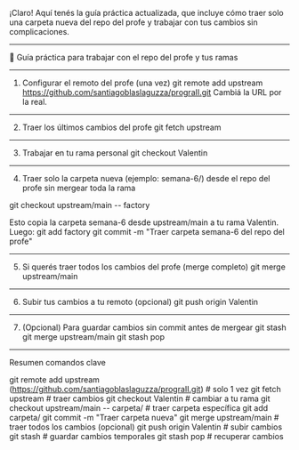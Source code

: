 ¡Claro! Aquí tenés la guía práctica actualizada, que incluye cómo traer solo una carpeta nueva del repo del profe y trabajar con tus cambios sin complicaciones.
________________________________________
🧭 Guía práctica para trabajar con el repo del profe y tus ramas
________________________________________
1. Configurar el remoto del profe (una vez)
git remote add upstream https://github.com/santiagoblaslaguzza/prograII.git
Cambiá la URL por la real.
________________________________________
2. Traer los últimos cambios del profe
git fetch upstream
________________________________________
3. Trabajar en tu rama personal
git checkout Valentin
________________________________________
4. Traer solo la carpeta nueva (ejemplo: semana-6/) desde el repo del profe sin mergear toda la rama

git checkout upstream/main -- factory

Esto copia la carpeta semana-6 desde upstream/main a tu rama Valentin.
Luego:
git add factory
git commit -m "Traer carpeta semana-6 del repo del profe"

________________________________________
5. Si querés traer todos los cambios del profe (merge completo)
git merge upstream/main
________________________________________
6. Subir tus cambios a tu remoto (opcional)
git push origin Valentin
________________________________________
7. (Opcional) Para guardar cambios sin commit antes de mergear
git stash
git merge upstream/main
git stash pop
________________________________________

Resumen comandos clave

git remote add upstream (https://github.com/santiagoblaslaguzza/prograII.git)    # solo 1 vez
git fetch upstream                         # traer cambios
git checkout Valentin                    # cambiar a tu rama
git checkout upstream/main -- carpeta/    # traer carpeta específica
git add carpeta/
git commit -m "Traer carpeta nueva"
git merge upstream/main                    # traer todos los cambios (opcional)
git push origin Valentin                   # subir cambios
git stash                                 # guardar cambios temporales
git stash pop                             # recuperar cambios